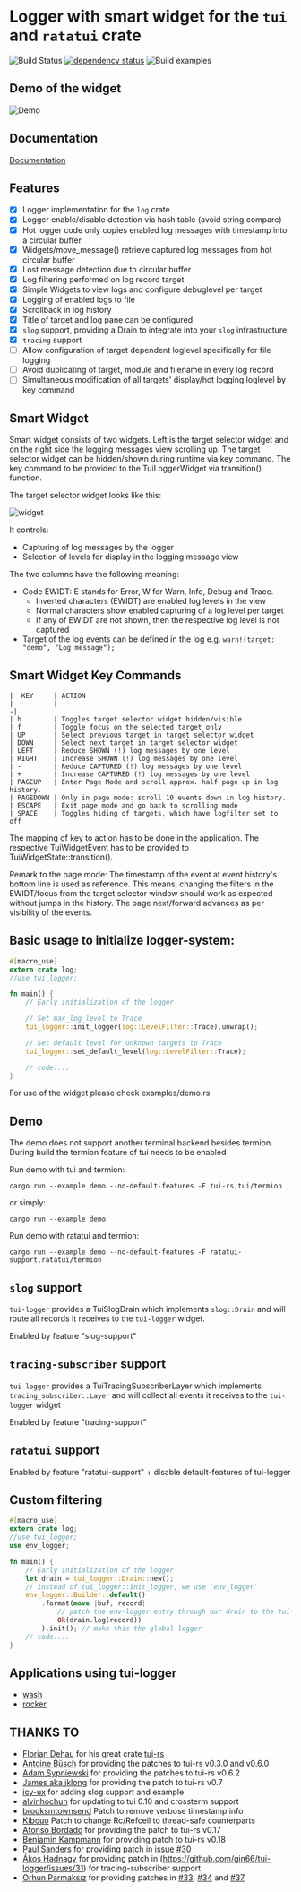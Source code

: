  # Logger with smart widget for the `tui` and `ratatui` crate

 ![Build Status](https://travis-ci.org/gin66/tui-logger.svg?branch=master)
 [![dependency status](https://deps.rs/repo/github/gin66/tui-logger/status.svg?service=github&nocache=0_9_1)](https://deps.rs/repo/github/gin66/tui-logger)
 ![Build examples](https://github.com/gin66/tui-logger/workflows/Build%20examples/badge.svg?service=github)


 ## Demo of the widget

 ![Demo](https://github.com/gin66/tui-logger/blob/master/doc/demo_v0.6.6.gif?raw=true)

 ## Documentation

 [Documentation](https://docs.rs/tui-logger/latest/tui_logger/)

 ## Features

 - [X] Logger implementation for the `log` crate
 - [X] Logger enable/disable detection via hash table (avoid string compare)
 - [X] Hot logger code only copies enabled log messages with timestamp into a circular buffer
 - [X] Widgets/move_message() retrieve captured log messages from hot circular buffer
 - [X] Lost message detection due to circular buffer
 - [X] Log filtering performed on log record target
 - [X] Simple Widgets to view logs and configure debuglevel per target
 - [X] Logging of enabled logs to file
 - [X] Scrollback in log history
 - [x] Title of target and log pane can be configured
 - [X] `slog` support, providing a Drain to integrate into your `slog` infrastructure
 - [X] `tracing` support
 - [ ] Allow configuration of target dependent loglevel specifically for file logging
 - [ ] Avoid duplicating of target, module and filename in every log record
 - [ ] Simultaneous modification of all targets' display/hot logging loglevel by key command

 ## Smart Widget

 Smart widget consists of two widgets. Left is the target selector widget and
 on the right side the logging messages view scrolling up. The target selector widget
 can be hidden/shown during runtime via key command.
 The key command to be provided to the TuiLoggerWidget via transition() function.

 The target selector widget looks like this:

 ![widget](https://github.com/gin66/tui-logger/blob/master/doc/example.png?raw=true)

 It controls:

 - Capturing of log messages by the logger
 - Selection of levels for display in the logging message view

 The two columns have the following meaning:

 - Code EWIDT: E stands for Error, W for Warn, Info, Debug and Trace.
   + Inverted characters (EWIDT) are enabled log levels in the view
   + Normal characters show enabled capturing of a log level per target
   + If any of EWIDT are not shown, then the respective log level is not captured
 - Target of the log events can be defined in the log e.g. `warn!(target: "demo", "Log message");`

 ## Smart Widget Key Commands
 ```ignore
 |  KEY     | ACTION
 |----------|-----------------------------------------------------------|
 | h        | Toggles target selector widget hidden/visible
 | f        | Toggle focus on the selected target only
 | UP       | Select previous target in target selector widget
 | DOWN     | Select next target in target selector widget
 | LEFT     | Reduce SHOWN (!) log messages by one level
 | RIGHT    | Increase SHOWN (!) log messages by one level
 | -        | Reduce CAPTURED (!) log messages by one level
 | +        | Increase CAPTURED (!) log messages by one level
 | PAGEUP   | Enter Page Mode and scroll approx. half page up in log history.
 | PAGEDOWN | Only in page mode: scroll 10 events down in log history.
 | ESCAPE   | Exit page mode and go back to scrolling mode
 | SPACE    | Toggles hiding of targets, which have logfilter set to off
 ```

 The mapping of key to action has to be done in the application. The respective TuiWidgetEvent
 has to be provided to TuiWidgetState::transition().

 Remark to the page mode: The timestamp of the event at event history's bottom line is used as
 reference. This means, changing the filters in the EWIDT/focus from the target selector window
 should work as expected without jumps in the history. The page next/forward advances as
 per visibility of the events.

 ## Basic usage to initialize logger-system:
 ```rust
 #[macro_use]
 extern crate log;
 //use tui_logger;

 fn main() {
     // Early initialization of the logger

     // Set max_log_level to Trace
     tui_logger::init_logger(log::LevelFilter::Trace).unwrap();

     // Set default level for unknown targets to Trace
     tui_logger::set_default_level(log::LevelFilter::Trace);

     // code....
 }
 ```

 For use of the widget please check examples/demo.rs

 ## Demo

 The demo does not support another terminal backend besides termion.
 During build the termion feature of tui needs to be enabled

 Run demo with tui and termion:

 ```
 cargo run --example demo --no-default-features -F tui-rs,tui/termion
 ```

 or simply:

 ```
 cargo run --example demo
 ```
 
 Run demo with ratatui and termion:

 ```
 cargo run --example demo --no-default-features -F ratatui-support,ratatui/termion
 ```
 
 ## `slog` support

 `tui-logger` provides a TuiSlogDrain which implements `slog::Drain` and will route all records
 it receives to the `tui-logger` widget.

 Enabled by feature "slog-support"

 ## `tracing-subscriber` support

 `tui-logger` provides a TuiTracingSubscriberLayer which implements
 `tracing_subscriber::Layer` and will collect all events
 it receives to the `tui-logger` widget

 Enabled by feature "tracing-support"

 ## `ratatui` support

 Enabled by feature "ratatui-support" + disable default-features of tui-logger

 ## Custom filtering
 ```rust
 #[macro_use]
 extern crate log;
 //use tui_logger;
 use env_logger;

 fn main() {
     // Early initialization of the logger
     let drain = tui_logger::Drain::new();
     // instead of tui_logger::init_logger, we use `env_logger`
     env_logger::Builder::default()
         .format(move |buf, record|
             // patch the env-logger entry through our drain to the tui-logger
             Ok(drain.log(record))
         ).init(); // make this the global logger
     // code....
 }
 ```

 ## Applications using tui-logger

 * [wash](https://github.com/wasmCloud/wash)
 * [rocker](https://github.com/atlassian/rocker)

 ## THANKS TO

 * [Florian Dehau](https://github.com/fdehau) for his great crate [tui-rs](https://github.com/fdehau/tui-rs)
 * [Antoine Büsch](https://github.com/abusch) for providing the patches to tui-rs v0.3.0 and v0.6.0
 * [Adam Sypniewski](https://github.com/ajsyp) for providing the patches to tui-rs v0.6.2
 * [James aka jklong](https://github.com/jklong) for providing the patch to tui-rs v0.7
 * [icy-ux](https://github.com/icy-ux) for adding slog support and example
 * [alvinhochun](https://github.com/alvinhochun) for updating to tui 0.10 and crossterm support
 * [brooksmtownsend](https://github.com/brooksmtownsend) Patch to remove verbose timestamp info
 * [Kibouo](https://github.com/Kibouo) Patch to change Rc/Refcell to thread-safe counterparts
 * [Afonso Bordado](https://github.com/afonso360) for providing the patch to tui-rs v0.17
 * [Benjamin Kampmann](https://github.com/gnunicorn) for providing patch to tui-rs v0.18
 * [Paul Sanders](https://github.com/pms1969) for providing patch in [issue #30](https://github.com/gin66/tui-logger/issues/30)
 * [Ákos Hadnagy](https://github.com/ahadnagy) for providing patch in (https://github.com/gin66/tui-logger/issues/31) for tracing-subscriber support
 * [Orhun Parmaksız](https://github.com/orhun) for providing patches in [#33](https://github.com/gin66/tui-logger/issues/33), [#34](https://github.com/gin66/tui-logger/issues/34) and [#37](https://github.com/gin66/tui-logger/issues/37)

